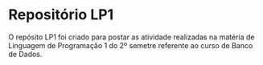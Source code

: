 # Repositório LP1

O repósito LP1 foi criado para postar as atividade realizadas na matéria de Linguagem de Programação 1 do 2º semetre referente ao curso de Banco de Dados.

